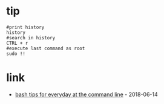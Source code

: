 # tip

```
#print history
history
#search in history
CTRL + r
#execute last command as root
sudo !!
```

# link

* [bash tips for everyday at the command line](https://opensource.com/article/18/5/bash-tricks) - 2018-06-14
